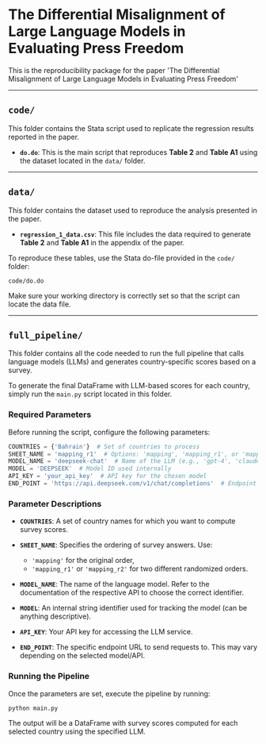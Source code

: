 # The Differential Misalignment of Large Language Models in Evaluating Press Freedom

This is the reproducibility package for the paper 'The Differential Misalignment of Large Language Models in Evaluating Press Freedom'

---

## `code/`

This folder contains the Stata script used to replicate the regression results reported in the paper.

* **`do.do`**: This is the main script that reproduces **Table 2** and **Table A1** using the dataset located in the `data/` folder.

---

## `data/`

This folder contains the dataset used to reproduce the analysis presented in the paper.

* **`regression_1_data.csv`**: This file includes the data required to generate **Table 2** and **Table A1** in the appendix of the paper.

To reproduce these tables, use the Stata do-file provided in the `code/` folder:

```
code/do.do
```

Make sure your working directory is correctly set so that the script can locate the data file.


---

## `full_pipeline/`

This folder contains all the code needed to run the full pipeline that calls language models (LLMs) and generates country-specific scores based on a survey.

To generate the final DataFrame with LLM-based scores for each country, simply run the `main.py` script located in this folder.

### Required Parameters

Before running the script, configure the following parameters:

```python
COUNTRIES = {'Bahrain'}  # Set of countries to process
SHEET_NAME = 'mapping_r1'  # Options: 'mapping', 'mapping_r1', or 'mapping_r2'
MODEL_NAME = 'deepseek-chat'  # Name of the LLM (e.g., 'gpt-4', 'claude-3-opus', 'deepseek-chat', etc.)
MODEL = 'DEEPSEEK'  # Model ID used internally
API_KEY = 'your_api_key'  # API key for the chosen model
END_POINT = 'https://api.deepseek.com/v1/chat/completions'  # Endpoint URL for the LLM API
```

### Parameter Descriptions

* **`COUNTRIES`**: A set of country names for which you want to compute survey scores.
* **`SHEET_NAME`**: Specifies the ordering of survey answers. Use:

  * `'mapping'` for the original order,
  * `'mapping_r1'` or `'mapping_r2'` for two different randomized orders.
* **`MODEL_NAME`**: The name of the language model. Refer to the documentation of the respective API to choose the correct identifier.
* **`MODEL`**: An internal string identifier used for tracking the model (can be anything descriptive).
* **`API_KEY`**: Your API key for accessing the LLM service.
* **`END_POINT`**: The specific endpoint URL to send requests to. This may vary depending on the selected model/API.

### Running the Pipeline

Once the parameters are set, execute the pipeline by running:

```bash
python main.py
```

The output will be a DataFrame with survey scores computed for each selected country using the specified LLM.
